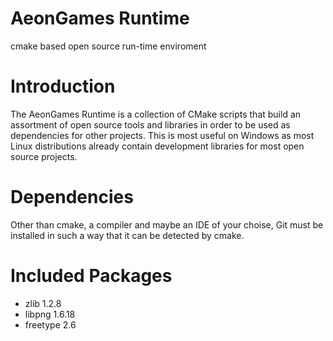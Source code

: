 # AeonGames Runtime
cmake based open source run-time enviroment

# Introduction
The AeonGames Runtime is a collection of CMake scripts that build an assortment of open source tools and libraries in order to be used as dependencies for other projects.
This is most useful on Windows as most Linux distributions already contain development libraries for most open source projects.

# Dependencies
Other than cmake, a compiler and maybe an IDE of your choise, Git must be installed in such a way that it can be detected by cmake.

# Included Packages
- zlib 1.2.8
- libpng 1.6.18
- freetype 2.6
